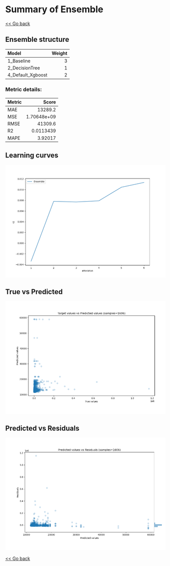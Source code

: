 # Summary of Ensemble

[<< Go back](../README.md)


## Ensemble structure
| Model             |   Weight |
|:------------------|---------:|
| 1_Baseline        |        3 |
| 2_DecisionTree    |        1 |
| 4_Default_Xgboost |        2 |

### Metric details:
| Metric   |           Score |
|:---------|----------------:|
| MAE      | 13289.2         |
| MSE      |     1.70648e+09 |
| RMSE     | 41309.6         |
| R2       |     0.0113439   |
| MAPE     |     3.92017     |



## Learning curves
![Learning curves](learning_curves.png)
## True vs Predicted

![True vs Predicted](true_vs_predicted.png)


## Predicted vs Residuals

![Predicted vs Residuals](predicted_vs_residuals.png)



[<< Go back](../README.md)
